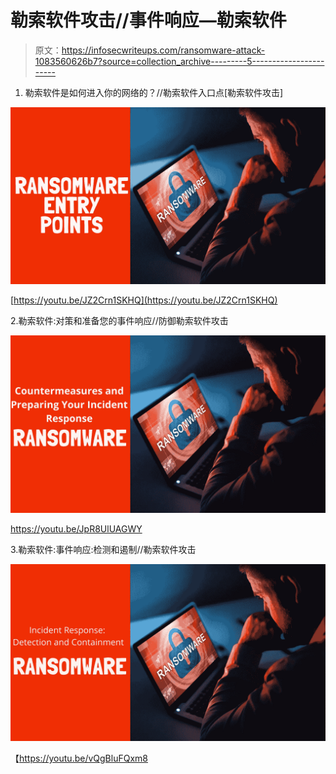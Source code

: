 # 勒索软件攻击//事件响应—勒索软件

> 原文：<https://infosecwriteups.com/ransomware-attack-1083560626b7?source=collection_archive---------5----------------------->

1.  勒索软件是如何进入你的网络的？//勒索软件入口点[勒索软件攻击]

![](img/281342a392b80a3d034fd06edd5e1eb5.png)

[https://youtu.be/JZ2Crn1SKHQ](https://youtu.be/JZ2Crn1SKHQ)

2.勒索软件:对策和准备您的事件响应//防御勒索软件攻击

![](img/9762b0117c00f8fd5d8a429ba633a624.png)

https://youtu.be/JpR8UlUAGWY

3.勒索软件:事件响应:检测和遏制//勒索软件攻击

![](img/b1f82df4f990df5cf9abe7a12e383433.png)

【https://youtu.be/vQgBluFQxm8 